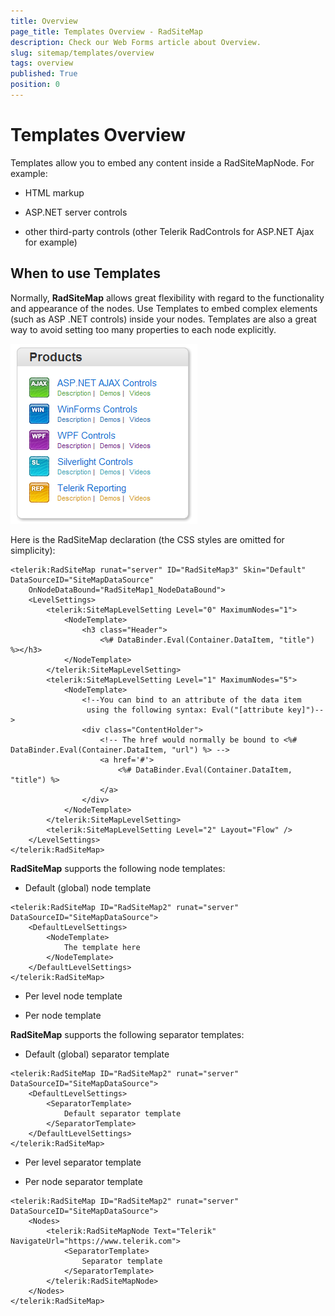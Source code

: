 ```yaml
---
title: Overview
page_title: Templates Overview - RadSiteMap
description: Check our Web Forms article about Overview.
slug: sitemap/templates/overview
tags: overview
published: True
position: 0
---
```


# Templates Overview

Templates allow you to embed any content inside a RadSiteMapNode. For example:

* HTML markup

* ASP.NET server controls

* other third-party controls (other Telerik RadControls for ASP.NET Ajax for example) 

## When to use Templates

Normally, **RadSiteMap** allows great flexibility with regard to the functionality and appearance of the nodes. Use Templates to embed complex elements (such as ASP .NET controls) inside your nodes. Templates are also a great way to avoid setting too many properties to each node explicitly.

![RadSiteMap Templates](images/sitemap_templates.png)


Here is the RadSiteMap declaration (the CSS styles are omitted for simplicity):

````ASPNET
<telerik:RadSiteMap runat="server" ID="RadSiteMap3" Skin="Default" DataSourceID="SiteMapDataSource"
    OnNodeDataBound="RadSiteMap1_NodeDataBound">
    <LevelSettings>
        <telerik:SiteMapLevelSetting Level="0" MaximumNodes="1">
            <NodeTemplate>
                <h3 class="Header">
                    <%# DataBinder.Eval(Container.DataItem, "title") %></h3>
            </NodeTemplate>
        </telerik:SiteMapLevelSetting>
        <telerik:SiteMapLevelSetting Level="1" MaximumNodes="5">
            <NodeTemplate>
                <!--You can bind to an attribute of the data item               
                 using the following syntax: Eval("[attribute key]")-->
                <div class="ContentHolder">
                    <!-- The href would normally be bound to <%# DataBinder.Eval(Container.DataItem, "url") %> -->
                    <a href='#'>
                        <%# DataBinder.Eval(Container.DataItem, "title") %>
                    </a>
                </div>
            </NodeTemplate>
        </telerik:SiteMapLevelSetting>
        <telerik:SiteMapLevelSetting Level="2" Layout="Flow" />
    </LevelSettings>
</telerik:RadSiteMap>
````


**RadSiteMap** supports the following node templates:

* Default (global) node template

````ASPNET
<telerik:RadSiteMap ID="RadSiteMap2" runat="server" DataSourceID="SiteMapDataSource">
    <DefaultLevelSettings>
        <NodeTemplate>
            The template here
        </NodeTemplate>
    </DefaultLevelSettings>
</telerik:RadSiteMap>
````


* Per level node template

* Per node template


**RadSiteMap** supports the following separator templates:

* Default (global) separator template

````ASPNET
<telerik:RadSiteMap ID="RadSiteMap2" runat="server" DataSourceID="SiteMapDataSource">
    <DefaultLevelSettings>
        <SeparatorTemplate>
            Default separator template
        </SeparatorTemplate>
    </DefaultLevelSettings>
</telerik:RadSiteMap>
````



* Per level separator template

* Per node separator template

````ASPNET
<telerik:RadSiteMap ID="RadSiteMap2" runat="server" DataSourceID="SiteMapDataSource">
    <Nodes>
        <telerik:RadSiteMapNode Text="Telerik" NavigateUrl="https://www.telerik.com">
            <SeparatorTemplate>
                Separator template
            </SeparatorTemplate>
        </telerik:RadSiteMapNode>
    </Nodes>
</telerik:RadSiteMap>
````
                
